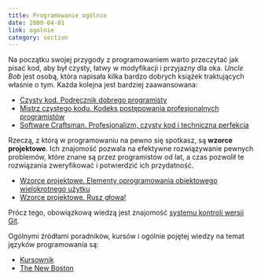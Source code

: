 ```yaml
---
title: Programowanie ogólnie
date: 2000-04-01
link: ogolnie
category: section
---
```


Na początku swojej przygody z programowaniem warto przeczytać jak pisać kod, aby był czysty, łatwy w modyfikacji i przyjazny dla oka. *Uncle Bob* jest osobą, która napisała kilka bardzo dobrych książek traktujących właśnie o tym. Każda kolejna jest bardziej zaawansowana:

- [Czysty kod. Podręcznik dobrego programisty]
- [Mistrz czystego kodu. Kodeks postępowania profesjonalnych programistów]
- [Software Craftsman. Profesjonalizm, czysty kod i techniczna perfekcja]

Rzeczą, z którą w programowaniu na pewno się spotkasz, są **wzorce projektowe**. Ich znajomość pozwala na efektywne rozwiązywanie pewnych problemów, które znane są przez programistów od lat, a czas pozwolił te rozwiązania zweryfikować i potwierdzić ich przydatność.

- [Wzorce projektowe. Elementy oprogramowania obiektowego wielokrotnego użytku]
- [Wzorce projektowe. Rusz głową!]

Prócz tego, obowiązkową wiedzą jest znajomość [systemu kontroli wersji Git][git].

Ogólnymi źródłami poradników, kursów i ogólnie pojętej wiedzy na temat języków programowania są:

- [Kursownik][kursownik]
- [The New Boston][the new boston]

[Czysty kod. Podręcznik dobrego programisty]: https://helion.pl/ksiazki/czysty-kod-podrecznik-dobrego-programisty-robert-c-martin,czykov.htm
[Mistrz czystego kodu. Kodeks postępowania profesjonalnych programistów]: https://helion.pl/ksiazki/mistrz-czystego-kodu-kodeks-postepowania-profesjonalnych-programistow-robert-c-martin,mckkod.htm
[Software Craftsman. Profesjonalizm, czysty kod i techniczna perfekcja]: https://helion.pl/ksiazki/software-craftsman-profesjonalizm-czysty-kod-i-techniczna-perfekcja-sandro-mancuso,prorze.htm
[Wzorce projektowe. Elementy oprogramowania obiektowego wielokrotnego użytku]: https://helion.pl/ksiazki/wzorce-projektowe-elementy-oprogramowania-obiektowego-wielokrotnego-uzytku-erich-gamma-richard-helm-ralph-johnson-john-vli,wzoelv.htm
[Wzorce projektowe. Rusz głową!]: https://helion.pl/ksiazki/wzorce-projektowe-rusz-glowa-eric-freeman-bert-bates-kathy-sierra-elisabeth,wzorvv.htm
[git]: https://git-scm.com/book/en/v2
[kursownik]: https://kursownik.pl
[the new boston]: https://thenewboston.com/
